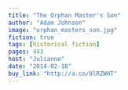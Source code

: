 ```yaml
---
title: "The Orphan Master's Son"
author: "Adam Johnson"
image: "orphan_masters_son.jpg"
fiction: true
tags: [historical fiction]
pages: 443
host: "Julianne"
date: "2014-02-18"
buy_link: "http://a.co/8lRZWHT"
---
```

